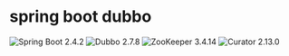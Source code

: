 # spring boot dubbo

![Spring Boot 2.4.2](https://img.shields.io/badge/Spring%20Boot-2.4.2-brightgreen)
![Dubbo 2.7.8](https://img.shields.io/badge/Dubbo-2.7.8-blueviolet)
![ZooKeeper 3.4.14](https://img.shields.io/badge/ZooKeeper-3.4.14-orange)
![Curator 2.13.0](https://img.shields.io/badge/Curator-2.13.0-f669b4)
